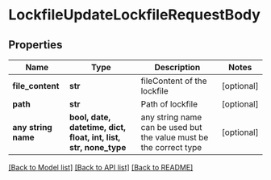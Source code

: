 # LockfileUpdateLockfileRequestBody


## Properties
Name | Type | Description | Notes
------------ | ------------- | ------------- | -------------
**file_content** | **str** | fileContent of the lockfile | [optional] 
**path** | **str** | Path of lockfile | [optional] 
**any string name** | **bool, date, datetime, dict, float, int, list, str, none_type** | any string name can be used but the value must be the correct type | [optional]

[[Back to Model list]](../README.md#documentation-for-models) [[Back to API list]](../README.md#documentation-for-api-endpoints) [[Back to README]](../README.md)


